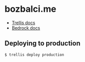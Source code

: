 # bozbalci.me

- [Trellis docs](https://roots.io/trellis/)
- [Bedrock docs](https://roots.io/bedrock)

## Deploying to production

```shell
$ trellis deploy production
```
